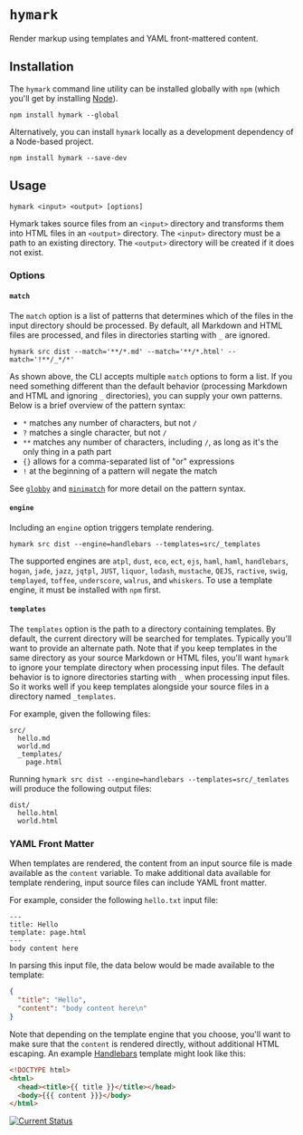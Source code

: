 # `hymark`

Render markup using templates and YAML front-mattered content.

## Installation

The `hymark` command line utility can be installed globally with `npm` (which you'll get by installing [Node](http://nodejs.org/)).

    npm install hymark --global

Alternatively, you can install `hymark` locally as a development dependency of a Node-based project.

    npm install hymark --save-dev

## Usage

    hymark <input> <output> [options]

Hymark takes source files from an `<input>` directory and transforms them into HTML files in an `<output>` directory.  The `<input>` directory must be a path to an existing directory.  The `<output>` directory will be created if it does not exist.

### Options

#### `match`

The `match` option is a list of patterns that determines which of the files in the input directory should be processed.  By default, all Markdown and HTML files are processed, and files in directories starting with `_` are ignored.

    hymark src dist --match='**/*.md' --match='**/*.html' --match='!**/_*/*'

As shown above, the CLI accepts multiple `match` options to form a list.  If you need something different than the default behavior (processing Markdown and HTML and ignoring `_` directories), you can supply your own patterns.  Below is a brief overview of the pattern syntax:

 * `*` matches any number of characters, but not `/`
 * `?` matches a single character, but not `/`
 * `**` matches any number of characters, including `/`, as long as it's the only thing in a path part
 * `{}` allows for a comma-separated list of "or" expressions
 * `!` at the beginning of a pattern will negate the match

See [`globby`](https://www.npmjs.org/package/globby#readme) and [`minimatch`](https://www.npmjs.org/package/minimatch#readme) for more detail on the pattern syntax.

#### `engine`

Including an `engine` option triggers template rendering.

    hymark src dist --engine=handlebars --templates=src/_templates

The supported engines are `atpl`, `dust`, `eco`, `ect`, `ejs`, `haml`, `haml`, `handlebars`, `hogan`, `jade`, `jazz`, `jqtpl`, `JUST`, `liquor`, `lodash`, `mustache`, `QEJS`, `ractive`, `swig`, `templayed`, `toffee`, `underscore`, `walrus`, and `whiskers`.  To use a template engine, it must be installed with `npm` first.

#### `templates`

The `templates` option is the path to a directory containing templates.  By default, the current directory will be searched for templates.  Typically you'll want to provide an alternate path.  Note that if you keep templates in the same directory as your source Markdown or HTML files, you'll want `hymark` to ignore your template directory when processing input files.  The default behavior is to ignore directories starting with `_` when processing input files.  So it works well if you keep templates alongside your source files in a directory named `_templates`.

For example, given the following files:

    src/
      hello.md
      world.md
      _templates/
        page.html

Running `hymark src dist --engine=handlebars --templates=src/_temlates` will produce the following output files:

    dist/
      hello.html
      world.html

### YAML Front Matter

When templates are rendered, the content from an input source file is made available as the `content` variable.  To make additional data available for template rendering, input source files can include YAML front matter.

For example, consider the following `hello.txt` input file:

    ---
    title: Hello
    template: page.html
    ---
    body content here

In parsing this input file, the data below would be made available to the template:

```json
{
  "title": "Hello",
  "content": "body content here\n"
}
```

Note that depending on the template engine that you choose, you'll want to make sure that the `content` is rendered directly, without additional HTML escaping.  An example [Handlebars](http://handlebarsjs.com/) template might look like this:

```html
<!DOCTYPE html>
<html>
  <head><title>{{ title }}</title></head>
  <body>{{{ content }}}</body>
</html>
```


[![Current Status](https://secure.travis-ci.org/tschaub/hymark.png?branch=master)](https://travis-ci.org/tschaub/hymark)
